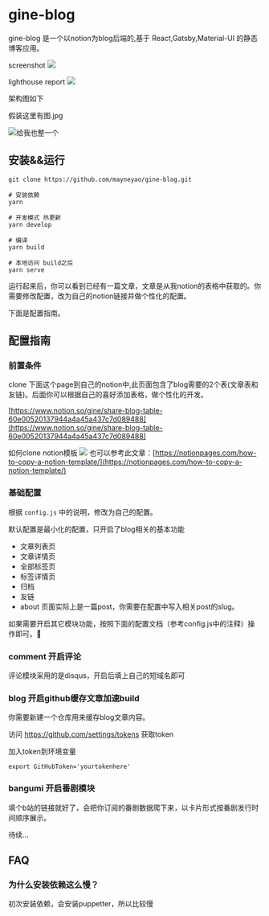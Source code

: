 # gine-blog

gine-blog 是一个以notion为blog后端的,基于 React,Gatsby,Material-UI 的静态博客应用。


screenshot
![](https://www.notion.so/image/https%3A%2F%2Fs3-us-west-2.amazonaws.com%2Fsecure.notion-static.com%2F56495b11-eb1f-43b2-bef9-9a84c9822251%2Fs3.png?width=3840)

lighthouse report
![](https://www.notion.so/image/https%3A%2F%2Fs3-us-west-2.amazonaws.com%2Fsecure.notion-static.com%2F17135e4c-25f5-4599-8e22-7c77a11490d9%2Fgine-blog-lighthouse-report.png?width=1930)


架构图如下

假装这里有图.jpg

![给我也整一个](https://s3.us-west-2.amazonaws.com/secure.notion-static.com/4ba891b7-e685-40fa-89ee-0b8dd206b8a9/nse-1761695606568594205-852524620.jpg?AWSAccessKeyId=ASIAT73L2G45PON4DKY7&Expires=1551441911&Signature=LBy9umDqV4ZaO1IwcIcL3CeV7OU%3D&response-content-disposition=filename%20%3D%22nse-1761695606568594205-852524620.jpg%22&x-amz-security-token=FQoGZXIvYXdzEOL%2F%2F%2F%2F%2F%2F%2F%2F%2F%2FwEaDPTu56HwoFmTqdA%2FqyK3A5pmn%2FNvEOU2qyAXr0A%2BDMkqLXezoksK1DEihu3F5MR3Gc8t7Lf2YkCfv6Le0I1JJMTdVBmytyAHYMsLEWC6Ox87d26PWKjaxSZLOFbxLqLtJ%2BEWjluzXxd2Y3sxSZU7h0zrqp4rYfHHIfdCAL%2FWVZlvEfJ8MWD5giSxG9bpbzePJQuDhyFjoxFLaSsiE%2F6gZtHDWUID1CbWP3tkzNOU43tNGQo8DPU%2F%2FRpAGawmXNkdN5973NAuMOER2dTrRrOCgiPZBRaeSoY%2FKQ64DxlMy5ZTPPpOPtdFb8ztk4%2F9sPrLyXeMnXcOU%2Fkk29mcid%2F7bqvTrCA3L3%2F0gMXNdI%2FRaSWfK3XoKhKYaR8QczGaYaIGu5QYZWKmLEDUeSiFxRXCxmmQfnENt3iSXm96WkyLp46Xr8RW2enjtEFXJYBnXemzUYGC1PQZ01YDVUQl6f2jSpov%2FhlHgcoFqdIoRhewBhqnGtZrRYjTTa9yT%2BWTYjdJqvVA2Xc5nPQMjthsmw%2BcOfTiYCKMcmFoB29qCkdX2%2Fn9WaZ7z1deRzJYecaqa6EyOtDv4q1bqsoHxwUlyllT%2Bc9VgLiibW4ok7%2Fe4wU%3D)

## 安装&&运行

```
git clone https://github.com/mayneyao/gine-blog.git

# 安装依赖
yarn 

# 开发模式 热更新
yarn develop

# 编译
yarn build

# 本地访问 build之后
yarn serve

```


运行起来后，你可以看到已经有一篇文章，文章是从我notion的表格中获取的。你需要修改配置，改为自己的notion链接并做个性化的配置。

下面是配置指南。

## 配置指南

### 前置条件

clone 下面这个page到自己的notion中,此页面包含了blog需要的2个表(文章表和友链)。后面你可以根据自己的喜好添加表格，做个性化的开发。

[https://www.notion.so/gine/share-blog-table-60e00520137944a4a45a437c7d089488](https://www.notion.so/gine/share-blog-table-60e00520137944a4a45a437c7d089488)

如何clone notion模板
![](https://www.notion.so/image/https%3A%2F%2Fs3-us-west-2.amazonaws.com%2Fsecure.notion-static.com%2F7956cbc5-243f-4404-8943-db8b200f044e%2Fhow_to_copy_notion_page.gif)
也可以参考此文章：[https://notionpages.com/how-to-copy-a-notion-template/](https://notionpages.com/how-to-copy-a-notion-template/)


### 基础配置
根据 `config.js` 中的说明，修改为自己的配置。

默认配置是最小化的配置，只开启了blog相关的基本功能

- 文章列表页
- 文章详情页
- 全部标签页
- 标签详情页
- 归档
- 友链
- about 页面实际上是一篇post，你需要在配置中写入相关post的slug。

如果需要开启其它模块功能，按照下面的配置文档（参考config.js中的注释）操作即可。

### comment 开启评论

评论模块采用的是disqus，开启后填上自己的短域名即可


### blog 开启github缓存文章加速build 

你需要新建一个仓库用来缓存blog文章内容。

访问 https://github.com/settings/tokens 获取token 

加入token到环境变量

```
export GitHubToken='yourtokenhere'
```

### bangumi 开启番剧模块

填个b站的链接就好了，会把你订阅的番剧数据爬下来，以卡片形式按番剧发行时间顺序展示。

待续...

## FAQ

### 为什么安装依赖这么慢？
初次安装依赖，会安装puppetter，所以比较慢